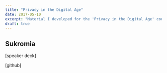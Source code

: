 ```yaml
---
title: "Privacy in the Digital Age"
date: 2017-05-10
excerpt: "Material I developed for the 'Privacy in the Digital Age' course at Cornell Tech."
draft: true
---
```


## Sukromia

[speaker deck]

[github]
